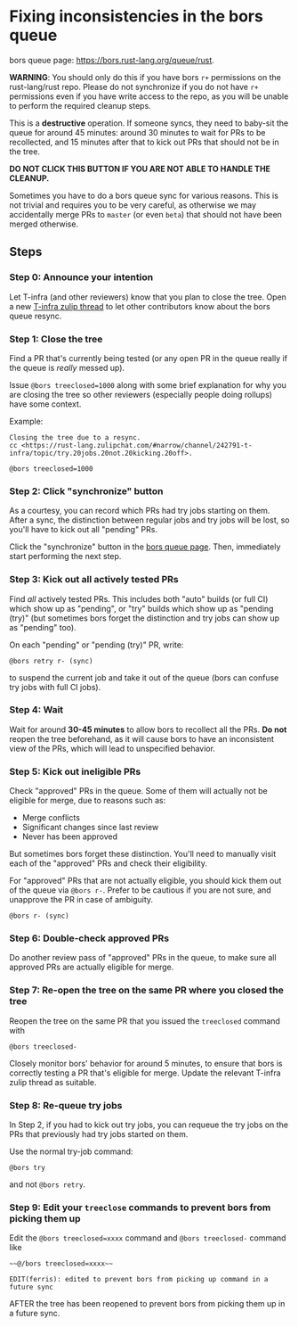 # Fixing inconsistencies in the bors queue

bors queue page: <https://bors.rust-lang.org/queue/rust>.

<div class="warning">

**WARNING**: You should only do this if you have bors `r+` permissions on the
rust-lang/rust repo. Please do not synchronize if you do not have `r+` permissions
even if you have write access to the repo, as you will be unable to perform the
required cleanup steps.

This is a **destructive** operation. If someone syncs, they need to
baby-sit the queue for around 45 minutes: around 30 minutes to wait for PRs to
be recollected, and 15 minutes after that to kick out PRs that should not be in
the tree.

**DO NOT CLICK THIS BUTTON IF YOU ARE NOT ABLE TO HANDLE THE CLEANUP.**

</div>

Sometimes you have to do a bors queue sync for various reasons. This is not
trivial and requires you to be very careful, as otherwise we may accidentally
merge PRs to `master` (or even `beta`) that should not have been merged
otherwise.

## Steps

### Step 0: Announce your intention

Let T-infra (and other reviewers) know that you plan to close the tree. Open a
new [T-infra zulip
thread](https://rust-lang.zulipchat.com/#narrow/channel/242791-t-infra) to let
other contributors know about the bors queue resync.

### Step 1: Close the tree

Find a PR that's currently being tested (or any open PR in the queue really if
the queue is *really* messed up).

Issue `@bors treeclosed=1000` along with some brief explanation for why you are
closing the tree so other reviewers (especially people doing rollups) have some
context.

Example:

```text
Closing the tree due to a resync.
cc <https://rust-lang.zulipchat.com/#narrow/channel/242791-t-infra/topic/try.20jobs.20not.20kicking.20off>.

@bors treeclosed=1000
```

### Step 2: Click "synchronize" button

As a courtesy, you can record which PRs had try jobs starting on them. After a
sync, the distinction between regular jobs and try jobs will be lost, so you'll
have to kick out all "pending" PRs.

Click the "synchronize" button in the [bors queue page][bors-queue]. Then,
immediately start performing the next step.

### Step 3: Kick out all actively tested PRs

Find *all* actively tested PRs. This includes both "auto" builds (or full CI)
which show up as "pending", or "try" builds which show up as "pending (try)"
(but sometimes bors forget the distinction and try jobs can show up as "pending"
too).

On each "pending" or "pending (try)" PR, write:

```text
@bors retry r- (sync)
```

to suspend the current job and take it out of the queue (bors can confuse try
jobs with full CI jobs).

### Step 4: Wait

Wait for around **30-45 minutes** to allow bors to recollect all the PRs. **Do
not** reopen the tree beforehand, as it will cause bors to have an inconsistent
view of the PRs, which will lead to unspecified behavior.

### Step 5: Kick out ineligible PRs

Check "approved" PRs in the queue. Some of them will actually not be eligible
for merge, due to reasons such as:

- Merge conflicts
- Significant changes since last review
- Never has been approved

But sometimes bors forget these distinction. You'll need to manually visit each
of the "approved" PRs and check their eligibility.

For "approved" PRs that are not actually eligible, you should kick them out of
the queue via `@bors r-`. Prefer to be cautious if you are not sure, and
unapprove the PR in case of ambiguity.

```text
@bors r- (sync)
```

### Step 6: Double-check approved PRs

Do another review pass of "approved" PRs in the queue, to make sure all approved
PRs are actually eligible for merge.

### Step 7: Re-open the tree on the same PR where you closed the tree

Reopen the tree on the same PR that you issued the `treeclosed` command with

```text
@bors treeclosed-
```

Closely monitor bors' behavior for around 5 minutes, to ensure that bors is
correctly testing a PR that's eligible for merge. Update the relevant T-infra
zulip thread as suitable.

### Step 8: Re-queue try jobs

In Step 2, if you had to kick out try jobs, you can requeue the try jobs on the
PRs that previously had try jobs started on them.

Use the normal try-job command:

```text
@bors try
```

and not `@bors retry`.

### Step 9: Edit your `treeclose` commands to prevent bors from picking them up

Edit the `@bors treeclosed=xxxx` command and `@bors treeclosed-` command like

```text
~~@/bors treeclosed=xxxx~~

EDIT(ferris): edited to prevent bors from picking up command in a future sync
```

AFTER the tree has been reopened to prevent bors from picking them up in a
future sync.

[bors-queue]: https://bors.rust-lang.org/queue/rust
